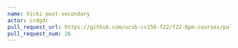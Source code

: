 ```yaml
---
name: Vicki-post-secondary
actor: crdgdr
pull_request_url: https://github.com/ucsb-cs156-f22/f22-6pm-courses/pull/26
pull_request_num: 26
---
```

